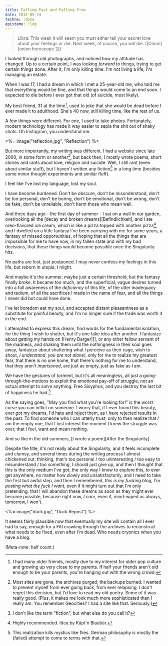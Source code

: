 ```yaml
---
title: Falling Fast and Falling Free
date: 2012-05-24
techne: :done
episteme: :log
---
```


> Libra: This week it will seem you must either tell your secret love about your feelings or die. Next week, of course, you will die. ([Onion][onion horoscope 2])

I looked through old photographs, and noticed how my attitude has changed. Up to a certain point, I was looking *forward* to things, trying to get certain things done. After it, I'm only killing time. I'm not living a life, I'm managing an estate.

When I was 17, I had a dream in which I met a 25-year-old me, who told me that everything would be fine, and that things would come to an end soon. I expected to die before I ever got that old (of suicide, most likely).

My best friend, 31 at the time[^old], used to joke that she would be dead before I ever made it to adulthood. She's 40 now, still killing time, like the rest of us.

[^old]: I had many older friends, mostly due to my interest for older pop culture and growing up very close to my parents. If half your friends aren't old enough to be your parents, you're hanging out with the wrong crowd.

A few things were different. For one, I used to take photos. Fortunately, modern technology has made it way easier to sepia the shit out of shaky shots. Oh Instagram, you understand me.

<%= image("reflection.jpg", "Reflection") %>

But more importantly, my writing was different. I had a website since late 2000, in some form or another[^most], but back then, I mostly wrote poems, short stories and rants about love, religion and suicide. Well, I still rant (even about similar stuff), but I haven't written any fiction[^fiction] in a long time (besides some minor thought experiments and similar fluff).

I feel like I've lost my language, lost my soul.

I have become burdened. Don't be obscure, don't be misunderstood, don't be too personal, don't be boring, don't be emotional, don't be wrong, don't be fake, don't be unreliable, don't harm those who mean well.

[^most]: Most sites are gone, the archives purged, the backups burned. I wanted to prevent myself from ever going back, from ever relapsing. I don't regret this decision, but I'd love to read my old poetry. Some of it was really good. (Plus, it makes me look much more sophisticated than I really am. You remember Geocities? I had a site like that. Seriously.)

[^fiction]: I don't like the term "fiction", but what else do you call it?

And three days ago - the first day of summer - I sat on a wall in our garden, overlooking all the [decay and broken dreams][Befindlichkeit], and I ate oreo-flavored ice cream, which is like a pizza topped with another pizza[^pizza], and I dwelled on a little fantasy I've been carrying with me for some years, a fantasy of missed opportunities, of hoping that all the things that are impossible for me to have now, in my fallen state and with my bad decisions, that these things would become possible once the Singularity hits.

[^pizza]: Highly recommended. Idea by Käpt'n Blaubär.

No paths are lost, just postponed. I may never confess my feelings in this life, but reborn in utopia, I might.

And maybe it's the summer, maybe just a certain threshold, but the fantasy finally *broke*. It became too much, and the superficial, vague desires turned into a full awareness of the *deficiency* of this life, of the utter inadequacy and tedium, of all the sacrifices I made in the name of fear, and all the things I never did but could have done.

I've let boredom eat my soul, and accepted distant pleasantness as a substitute for painful beauty, and I'm no longer sure if the trade was worth it in the end.

I attempted to express this dream, find words for the fundamental isolation, for the thing I wish to shatter, but it's one fake idea after another. I fantasize about getting my hands on [Henry Darger][], or any other fellow servant of the madness, and shaking them until the nothingness in their soul goes away, fantasize about shattering what I perceive as their cage, wish to shout, *I understand*, *you are not alone!*, only for me to realize my greatest fear, that there is no one home, that there's nothing for me to understand, that they aren't *imprisoned*, are just as empty, just as fake as I am. 

We have the gestures of torment, but it's all meaningless, all just a going-through-the-motions to exploit the emotional pay-off of struggle, not an actual attempt to *solve* anything. Free Sisyphus, and you destroy the last bit of happiness he had.[^pessimism]

[^pessimism]: This realization kills mystics like flies. German philosophy is mostly the (failed) attempt to come to terms with that.

As the saying goes, "May you find what you're looking for!" is the worst curse you can inflict on someone. I worry that, if I ever found this beauty, ever *got* my dreams, I'd hate and reject them, as I have rejected results in the past. To find someone who I can utterly trust, only to then realize that *I* am the empty one, that I lost interest the moment I knew the struggle was over, that I feel, want and mean nothing.

And so like in the old summers, [I wrote a poem][After the Singularity].

Despite the title, it's not really about the Singularity, and it feels incomplete and clumsy, and several times during the writing process I almost chickened out, thinking, that's too personal / too uninteresting / too easy to misunderstand / too *something*, I should just give up, and then I thought that this is the only medium I've *got*, the only way I know to explore this, to ever get anywhere, no matter how slowly and unsatisfactorily, and I need to take the first but awful step, and then I remembered, *this is my fucking blog, I'm posting what the fuck I want*, even if it might turn out that I'm only pretending, that I will abandon these dreams as soon as they might ever become possible, because right now, *I care*, even if, mind-wiped as always, tomorrow, I won't.

<%= image("duck.jpg", "Duck Repost") %>

It seems fairly plausible now that eventually my site will contain all I ever had to say, enough for a FAI crawling through the archives to reconstruct what needs to be fixed, even after I'm dead. Who needs cryonics when you have a blog.

(Meta-note: half count.)
